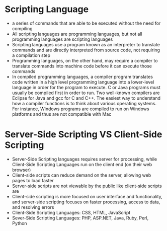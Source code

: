 # **Scripting Language**
- a series of commands that are able to be executed without the need for compiling
- All scripting languages are programming languages, but not all programming languages are scripting languages
- Scripting languages use a program known as an interpreter to translate commands and are directly interpreted from source code, not requiring a compilation step
- Programming languages, on the other hand, may require a compiler to translate commands into machine code before it can execute those commands
- In compiled programming languages, a compiler program translates code written in a high level programming language into a lower-level language in order for the program to execute. C or Java programs must usually be compiled first in order to run. Two well-known compilers are Eclipse for Java and gcc for C and C++. The easiest way to understand how a compiler functions is to think about various operating systems. For instance, Windows programs are compiled to run on Windows platforms and thus are not compatible with Mac

# **Server-Side Scripting VS Client-Side Scripting**
- Server-Side Scripting languages requires server for processing, while Client-Side Scripting Languages run on the client end (on their web browser)
- Client-side scripts can reduce demand on the server, allowing web pages to load faster
- Server-side scripts are not viewable by the public like client-side scripts are
- Client-side scripting is more focused on user interface and functionality, and server-side scripting focuses on faster processing, access to data, and resolving errors
- Client-Side Scripting Languages: CSS, HTML, JavaScript
- Sever-Side Scripting Languages: PHP, ASP.NET, Java, Ruby, Perl, Python